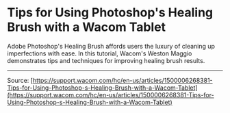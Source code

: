 # Tips for Using Photoshop's Healing Brush with a Wacom Tablet

Adobe Photoshop's Healing Brush affords users the luxury of cleaning up imperfections with ease. In this tutorial, Wacom's Weston Maggio demonstrates tips and techniques for improving healing brush results.

---
Source: [https://support.wacom.com/hc/en-us/articles/1500006268381-Tips-for-Using-Photoshop-s-Healing-Brush-with-a-Wacom-Tablet](https://support.wacom.com/hc/en-us/articles/1500006268381-Tips-for-Using-Photoshop-s-Healing-Brush-with-a-Wacom-Tablet)
